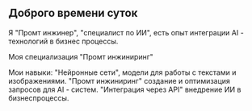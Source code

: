 ## Доброго времени суток

Я "Промт инжинер", "специалист по ИИ", есть опыт интеграции AI - технологий в бизнес процессы.

Моя специализация "Промт инжиниринг"

Мои навыки:
"Нейронные сети", модели для работы с текстами и изображениями.
"Промт инжиниринг" создание и оптимизация запросов для  AI - систем.
"Интеграция через API" внедрение ИИ в бизнеспроцессы.
